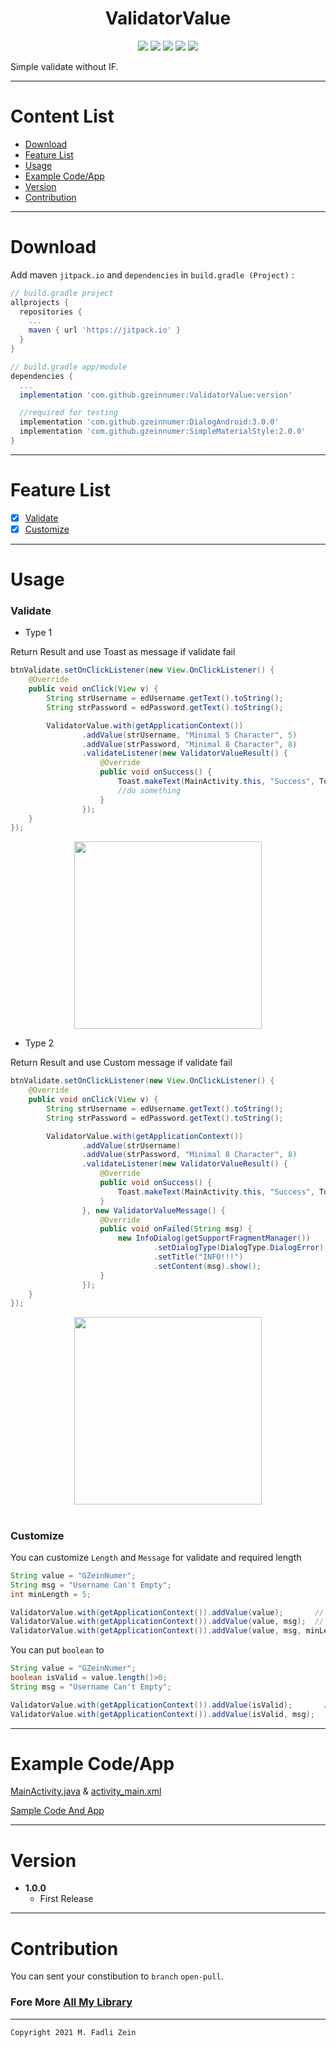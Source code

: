 <h1 align="center">
    ValidatorValue
</h1>

<p align="center">
    <a><img src="https://img.shields.io/badge/Version-1.0.0-brightgreen.svg?style=flat"></a>
    <a><img src="https://img.shields.io/badge/ID-gzeinnumer-blue.svg?style=flat"></a>
    <a><img src="https://img.shields.io/badge/Java-Suport-green?logo=java&style=flat"></a>
    <a><img src="https://img.shields.io/badge/kotlin-Suport-green?logo=kotlin&style=flat"></a>
    <a href="https://github.com/gzeinnumer"><img src="https://img.shields.io/github/followers/gzeinnumer?label=follow&style=social"></a>
    <br>
    <p>Simple validate without IF.</p>
</p>

---
# Content List
* [Download](#download)
* [Feature List](#feature-list)
* [Usage](#usage)
* [Example Code/App](#example-codeapp)
* [Version](#version)
* [Contribution](#contribution)

---
# Download
Add maven `jitpack.io` and `dependencies` in `build.gradle (Project)` :
```gradle
// build.gradle project
allprojects {
  repositories {
    ...
    maven { url 'https://jitpack.io' }
  }
}

// build.gradle app/module
dependencies {
  ...
  implementation 'com.github.gzeinnumer:ValidatorValue:version'

  //required for testing
  implementation 'com.github.gzeinnumer:DialogAndroid:3.0.0'
  implementation 'com.github.gzeinnumer:SimpleMaterialStyle:2.0.0'
}
```

---
# Feature List
- [x] [Validate](#validate)
- [x] [Customize](#customize)

---
# Usage

### **Validate**

- Type 1

Return Result and use Toast as message if validate fail
```java
btnValidate.setOnClickListener(new View.OnClickListener() {
    @Override
    public void onClick(View v) {
        String strUsername = edUsername.getText().toString();
        String strPassword = edPassword.getText().toString();

        ValidatorValue.with(getApplicationContext())
                .addValue(strUsername, "Minimal 5 Character", 5)
                .addValue(strPassword, "Minimal 8 Character", 8)
                .validateListener(new ValidatorValueResult() {
                    @Override
                    public void onSuccess() {
                        Toast.makeText(MainActivity.this, "Success", Toast.LENGTH_SHORT).show();
                        //do something
                    }
                });
    }
});
```

<p align="center">
  <img src="https://github.com/gzeinnumer/ValidatorValue/blob/master/preview/example1.gif" width="300"/>
</p>

- Type 2

Return Result and use Custom message if validate fail
```java
btnValidate.setOnClickListener(new View.OnClickListener() {
    @Override
    public void onClick(View v) {
        String strUsername = edUsername.getText().toString();
        String strPassword = edPassword.getText().toString();

        ValidatorValue.with(getApplicationContext())
                .addValue(strUsername)
                .addValue(strPassword, "Minimal 8 Character", 8)
                .validateListener(new ValidatorValueResult() {
                    @Override
                    public void onSuccess() {
                        Toast.makeText(MainActivity.this, "Success", Toast.LENGTH_SHORT).show();
                    }
                }, new ValidatorValueMessage() {
                    @Override
                    public void onFailed(String msg) {
                        new InfoDialog(getSupportFragmentManager())
                                .setDialogType(DialogType.DialogError)
                                .setTitle("INFO!!!")
                                .setContent(msg).show();
                    }
                });
    }
});
```

<p align="center">
  <img src="https://github.com/gzeinnumer/ValidatorValue/blob/master/preview/example2.gif" width="300"/>
</p>

#
### Customize

You can customize `Length` and `Message` for validate and required length
```java
String value = "GZeinNumer";
String msg = "Username Can't Empty";
int minLength = 5;

ValidatorValue.with(getApplicationContext()).addValue(value);       // msg = "Required correct value" // minLenth = 1
ValidatorValue.with(getApplicationContext()).addValue(value, msg);  // minLenth = 1
ValidatorValue.with(getApplicationContext()).addValue(value, msg, minLength);
```

You can put `boolean` to
```java
String value = "GZeinNumer";
boolean isValid = value.length()>0;
String msg = "Username Can't Empty";

ValidatorValue.with(getApplicationContext()).addValue(isValid);       // msg = "Required correct value"
ValidatorValue.with(getApplicationContext()).addValue(isValid, msg);
```

---
# Example Code/App

[MainActivity.java](https://github.com/gzeinnumer/ValidatorValue/blob/master/app/src/main/java/com/gzeinnumer/validatorvalue/MainActivity.java) & [activity_main.xml](https://github.com/gzeinnumer/ValidatorValue/blob/master/app/src/main/res/layout/activity_main.xml)

[Sample Code And App](https://github.com/gzeinnumer/ValidatorValueExample)

---
# Version
- **1.0.0**
  - First Release

---
# Contribution
You can sent your constibution to `branch` `open-pull`.

### Fore More [All My Library](https://github.com/gzeinnumer#my-library-list)

---

```
Copyright 2021 M. Fadli Zein
```
